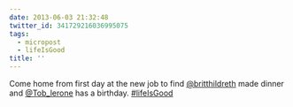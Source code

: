 ```yaml
---
date: 2013-06-03 21:32:48
twitter_id: 341729216036995075
tags:
  - micropost
  - lifeIsGood
title: ''
---
```


Come home from first day at the new job to find [@britthildreth](https://twitter.com/britthildreth) made dinner and [@Tob_lerone](https://twitter.com/Tob_lerone) has a birthday. [#lifeIsGood](https://twitter.com/hashtag/lifeIsGood)
